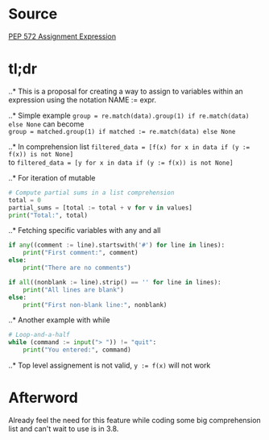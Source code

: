 # Source

[PEP 572 Assignment Expression](https://www.python.org/dev/peps/pep-0572/)

# tl;dr

..* This is a proposal for creating a way to assign to variables within an expression using the notation NAME := expr.

..* Simple example `group = re.match(data).group(1) if re.match(data) else None` can become  
`group = matched.group(1) if matched := re.match(data) else None`

..* In comprehension list `filtered_data = [f(x) for x in data if (y := f(x)) is not None]`  
to `filtered_data = [y for x in data if (y := f(x)) is not None]`

..* For iteration of mutable 

```python
# Compute partial sums in a list comprehension
total = 0
partial_sums = [total := total + v for v in values]
print("Total:", total)
```

..* Fetching specific variables with any and all 

```python
if any((comment := line).startswith('#') for line in lines):
    print("First comment:", comment)
else:
    print("There are no comments")

if all((nonblank := line).strip() == '' for line in lines):
    print("All lines are blank")
else:
    print("First non-blank line:", nonblank)
```

..* Another example with while  

```python
# Loop-and-a-half
while (command := input("> ")) != "quit":
    print("You entered:", command)
```

..* Top level assignement is not valid, `y := f(x)` will not work

# Afterword

Already feel the need for this feature while coding some big comprehension list and can't wait to use is in 3.8.
